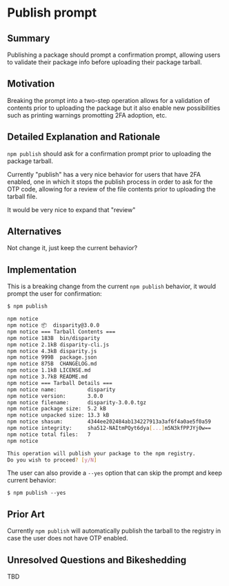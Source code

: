 # Publish prompt

## Summary

Publishing a package should prompt a confirmation prompt, allowing users to validate their package info before uploading their package tarball.

## Motivation

Breaking the prompt into a two-step operation allows for a validation of contents prior to uploading the package but it also enable new possibilities such as printing warnings promotting 2FA adoption, etc.

## Detailed Explanation and Rationale

`npm publish` should ask for a confirmation prompt prior to uploading the package tarball.

Currently "publish" has a very nice behavior for users that have 2FA enabled, one in which it stops the publish process in order to ask for the OTP code, allowing for a review of the file contents prior to uploading the tarball file.

It would be very nice to expand that "review" 

## Alternatives

Not change it, just keep the current behavior?

## Implementation

This is a breaking change from the current `npm publish` behavior, it would prompt the user for confirmation:

```sh
$ npm publish

npm notice
npm notice 📦  disparity@3.0.0
npm notice === Tarball Contents ===
npm notice 183B  bin/disparity
npm notice 2.1kB disparity-cli.js
npm notice 4.3kB disparity.js
npm notice 999B  package.json
npm notice 875B  CHANGELOG.md
npm notice 1.1kB LICENSE.md
npm notice 3.7kB README.md
npm notice === Tarball Details ===
npm notice name:          disparity
npm notice version:       3.0.0
npm notice filename:      disparity-3.0.0.tgz
npm notice package size:  5.2 kB
npm notice unpacked size: 13.3 kB
npm notice shasum:        4344ee202484ab134227913a3af6f4a0ae5f0a59
npm notice integrity:     sha512-NAItmPQyt6dya[...]m5N3kfPPJYj0w==
npm notice total files:   7
npm notice

This operation will publish your package to the npm registry.
Do you wish to proceed? [y/N]
```

The user can also provide a `--yes` option that can skip the prompt and keep current behavior:

```
$ npm publish --yes
```

## Prior Art

Currently `npm publish` will automatically publish the tarball to the registry in case the user does not have OTP enabled.

## Unresolved Questions and Bikeshedding

TBD
